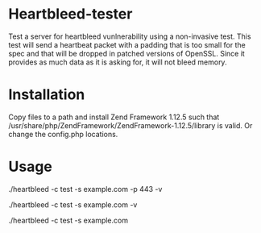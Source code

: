Heartbleed-tester
=================

Test a server for heartbleed vunlnerability using a non-invasive test. This test will send a heartbeat packet with a padding that is too small for the spec and that
will be dropped in patched versions of OpenSSL. Since it provides as much data as it is asking for, it will not bleed memory. 

Installation
=================

Copy files to a path and install Zend Framework 1.12.5 such that /usr/share/php/ZendFramework/ZendFramework-1.12.5/library is valid. Or change the config.php locations.

Usage
=================

./heartbleed -c test -s example.com -p 443 -v

./heartbleed -c test -s example.com -v

./heartbleed -c test -s example.com
